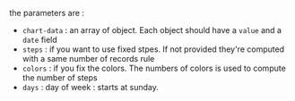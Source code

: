 the parameters are : 

* `chart-data` : an array of object. Each object should have a `value` and a `date` field
* `steps` : if you want to use fixed stpes. If not provided they're computed with a same number of records rule
* `colors` : if you fix the colors. The numbers of colors is used to compute the number of steps
* `days` : day of week : starts at sunday. 